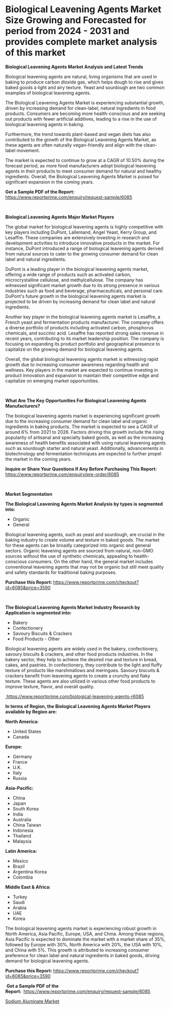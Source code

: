 <p><h1>Biological Leavening Agents Market Size Growing and Forecasted for period from 2024 - 2031 and provides complete market analysis of this market</h1></p><p><strong>Biological Leavening Agents Market Analysis and Latest Trends</strong></p>
<p><p>Biological leavening agents are natural, living organisms that are used in baking to produce carbon dioxide gas, which helps dough to rise and gives baked goods a light and airy texture. Yeast and sourdough are two common examples of biological leavening agents.</p><p>The Biological Leavening Agents Market is experiencing substantial growth, driven by increasing demand for clean-label, natural ingredients in food products. Consumers are becoming more health-conscious and are seeking out products with fewer artificial additives, leading to a rise in the use of biological leavening agents in baking.</p><p>Furthermore, the trend towards plant-based and vegan diets has also contributed to the growth of the Biological Leavening Agents Market, as these agents are often naturally vegan-friendly and align with the clean-label movement.</p><p>The market is expected to continue to grow at a CAGR of 10.50% during the forecast period, as more food manufacturers adopt biological leavening agents in their products to meet consumer demand for natural and healthy ingredients. Overall, the Biological Leavening Agents Market is poised for significant expansion in the coming years.</p></p>
<p><strong>Get a Sample PDF of the Report:&nbsp;</strong> <a href="https://www.reportprime.com/enquiry/request-sample/6085">https://www.reportprime.com/enquiry/request-sample/6085</a></p>
<p>&nbsp;</p>
<p><strong>Biological Leavening Agents Major Market Players</strong></p>
<p><p>The global market for biological leavening agents is highly competitive with key players including DuPont, Lallemand, Angel Yeast, Kerry Group, and Lesaffre. These companies are extensively investing in research and development activities to introduce innovative products in the market. For instance, DuPont introduced a range of biological leavening agents derived from natural sources to cater to the growing consumer demand for clean label and natural ingredients.</p><p>DuPont is a leading player in the biological leavening agents market, offering a wide range of products such as activated carbon, microcrystalline cellulose, and methylcellulose. The company has witnessed significant market growth due to its strong presence in various industries such as food and beverage, pharmaceuticals, and personal care. DuPont's future growth in the biological leavening agents market is projected to be driven by increasing demand for clean label and natural ingredients.</p><p>Another key player in the biological leavening agents market is Lesaffre, a French yeast and fermentation products manufacturer. The company offers a diverse portfolio of products including activated carbon, phosphorus chemicals, and succinic acid. Lesaffre has reported strong sales revenue in recent years, contributing to its market leadership position. The company is focusing on expanding its product portfolio and geographical presence to capitalize on the growing demand for biological leavening agents.</p><p>Overall, the global biological leavening agents market is witnessing rapid growth due to increasing consumer awareness regarding health and wellness. Key players in the market are expected to continue investing in product innovation and expansion to maintain their competitive edge and capitalize on emerging market opportunities.</p></p>
<p>&nbsp;</p>
<p><strong>What Are The Key Opportunities For Biological Leavening Agents Manufacturers?</strong></p>
<p><p>The biological leavening agents market is experiencing significant growth due to the increasing consumer demand for clean label and organic ingredients in baking products. The market is expected to see a CAGR of around 6% from 2021 to 2026. Factors driving this growth include the rising popularity of artisanal and specialty baked goods, as well as the increasing awareness of health benefits associated with using natural leavening agents such as sourdough starter and natural yeast. Additionally, advancements in biotechnology and fermentation techniques are expected to further propel the market in the coming years.</p></p>
<p><strong>Inquire or Share Your Questions If Any Before Purchasing This Report:</strong> <a href="https://www.reportprime.com/enquiry/pre-order/6085">https://www.reportprime.com/enquiry/pre-order/6085</a></p>
<p>&nbsp;</p>
<p><strong>Market Segmentation</strong></p>
<p><strong>The Biological Leavening Agents Market Analysis by types is segmented into:</strong></p>
<p><ul><li>Organic</li><li>General</li></ul></p>
<p><p>Biological leavening agents, such as yeast and sourdough, are crucial in the baking industry to create volume and texture in baked goods. The market for these agents can be broadly categorized into organic and general sectors. Organic leavening agents are sourced from natural, non-GMO sources without the use of synthetic chemicals, appealing to health-conscious consumers. On the other hand, the general market includes conventional leavening agents that may not be organic but still meet quality and safety standards for traditional baking purposes.</p></p>
<p><strong>Purchase this Report:&nbsp;</strong><a href="https://www.reportprime.com/checkout?id=6085&price=3590">https://www.reportprime.com/checkout?id=6085&price=3590</a></p>
<p>&nbsp;</p>
<p><strong>The Biological Leavening Agents Market Industry Research by Application is segmented into:</strong></p>
<p><ul><li>Bakery</li><li>Confectionery</li><li>Savoury Biscuits & Crackers</li><li>Food Products - Other</li></ul></p>
<p><p>Biological leavening agents are widely used in the bakery, confectionery, savoury biscuits & crackers, and other food products industries. In the bakery sector, they help to achieve the desired rise and texture in bread, cakes, and pastries. In confectionery, they contribute to the light and fluffy texture of products like marshmallows and meringues. Savoury biscuits & crackers benefit from leavening agents to create a crunchy and flaky texture. These agents are also utilized in various other food products to improve texture, flavor, and overall quality.</p></p>
<p><a href="https://www.reportprime.com/biological-leavening-agents-r6085">&nbsp;https://www.reportprime.com/biological-leavening-agents-r6085</a></p>
<p><strong>In terms of Region, the Biological Leavening Agents Market Players available by Region are:</strong></p>
<p>
    <p> <strong> North America: </strong>
        <ul>
            <li>United States</li>
            <li>Canada</li>
        </ul>
        </p> 
    <p> <strong> Europe: </strong>
        <ul>
            <li>Germany</li>
            <li>France</li>
            <li>U.K.</li>
            <li>Italy</li>
            <li>Russia</li>
        </ul>
        </p> 
    <p> <strong> Asia-Pacific: </strong>
        <ul>
            <li>China</li>
            <li>Japan</li>
            <li>South Korea</li>
            <li>India</li>
            <li>Australia</li>
            <li>China Taiwan</li>
            <li>Indonesia</li>
            <li>Thailand</li>
            <li>Malaysia</li>
        </ul>
        </p> 
    <p> <strong> Latin America: </strong>
        <ul>
            <li>Mexico</li>
            <li>Brazil</li>
            <li>Argentina Korea</li>
            <li>Colombia</li>
        </ul>
        </p> 
    <p> <strong> Middle East & Africa: </strong>
        <ul>
            <li>Turkey</li>
            <li>Saudi</li>
            <li>Arabia</li>
            <li>UAE</li>
            <li>Korea</li>
        </ul>
    </p>
    </p>
<p><p>The biological leavening agents market is experiencing robust growth in North America, Asia Pacific, Europe, USA, and China. Among these regions, Asia Pacific is expected to dominate the market with a market share of 35%, followed by Europe with 30%, North America with 20%, the USA with 10%, and China with 5%. This growth is attributed to increasing consumer preference for clean label and natural ingredients in baked goods, driving demand for biological leavening agents.</p></p>
<p><strong>Purchase this Report: </strong><a href="https://www.reportprime.com/checkout?id=6085&price=3590">https://www.reportprime.com/checkout?id=6085&price=3590</a></p>
<p>&nbsp;<strong>Get a Sample PDF of the Report:&nbsp;&nbsp;</strong><a href="https://www.reportprime.com/enquiry/request-sample/6085">https://www.reportprime.com/enquiry/request-sample/6085</a></p>
<p><strong></strong></p>
<p><p><a href="https://meowing-canidae-761.notion.site/Sodium-Aluminate-Market-Size-Growing-and-Forecasted-for-period-from-2024-2031-and-provides-complet-c036c7a4214d4868b2aec420efd0b880">Sodium Aluminate Market</a></p></p>